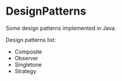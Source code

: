 # DesignPatterns
Some design patterns implemented in Java.

Design patterns list:

- Composite
- Observer
- Singletone
- Strategy
